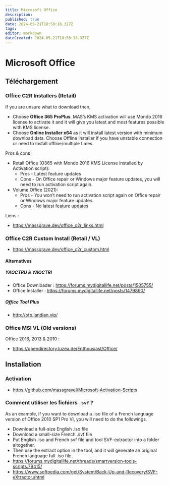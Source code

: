 ```yaml
---
title: Microsoft Office
description: 
published: true
date: 2024-05-21T18:58:18.327Z
tags: 
editor: markdown
dateCreated: 2024-05-21T18:58:18.327Z
---
```


# Microsoft Office

## Téléchargement

### Office C2R Installers (Retail)

If you are unsure what to download then,

- Choose **Office 365 ProPlus**. MAS’s KMS activation will use Mondo 2016 license to activate it and it will give you latest and most features possible with KMS license.
- Choose **Online Installer x64** as it will install latest version with minimum download data. Choose Offline installer if you have unstable connection or need to install offline/multiple times.

Pros & cons :

- Retail Office (O365 with Mondo 2016 KMS License installed by Activation script):
  - Pros - Latest feature updates
  - Cons - On Office repair or Windows major feature updates, you will need to run activation script again.
- Volume Office (2021):
  - Pros - You won’t need to run activation script again on Office repair or Windows major feature updates.
  - Cons - No latest feature updates

Liens :

- <https://massgrave.dev/office_c2r_links.html>

### Office C2R Custom Install (Retail / VL)

- <https://massgrave.dev/office_c2r_custom.html>

#### Alternatives

##### YAOCTRU & YAOCTRI

- Office Downloader : <https://forums.mydigitallife.net/posts/1505755/>
- Office Installer : <https://forums.mydigitallife.net/posts/1479890/>

##### Office Tool Plus

- <http://otp.landian.vip/>

### Office MSI VL (Old versions)

Office 2016, 2013 & 2010 :

- <https://opendirectory.luzea.de/Enthousiast/Office/>

## Installation

### Activation

- <https://github.com/massgravel/Microsoft-Activation-Scripts>

### Comment utiliser les fichiers `.svf` ?

As an example, if you want to download a .iso file of a French language version of Office 2010 SP1 Pro Vl, you will need to do the followings.

- Download a full-size English .iso file
- Download a small-size French .svf file
- Put English .iso and French svf file and tool SVF-extractor into a folder altogether.
- Then use the extract option in the tool, and it will generate an original French language full .iso file.
- <https://forums.mydigitallife.net/threads/smartversion-tools-scripts.79415/>
- <https://www.softpedia.com/get/System/Back-Up-and-Recovery/SVF-eXtractor.shtml>